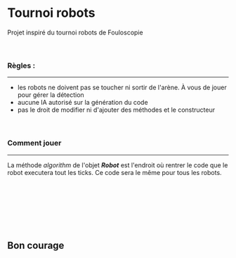 # Tournoi robots

Projet inspiré du tournoi robots de Fouloscopie <br> <br> <br>


### Règles :
---
- les robots ne doivent pas se toucher ni sortir de l'arène. À vous de jouer pour gérer la détection
- aucune IA autorisé sur la génération du code
- pas le droit de modifier ni d'ajouter des méthodes et le constructeur
<br> <br> <br>


### Comment jouer
---
La méthode *algorithm* de l'objet ***Robot*** est l'endroit où rentrer le code que le robot executera tout les ticks. Ce code sera le même pour tous les robots. 

<br> <br> <br> <br> <br> <br>

## Bon courage